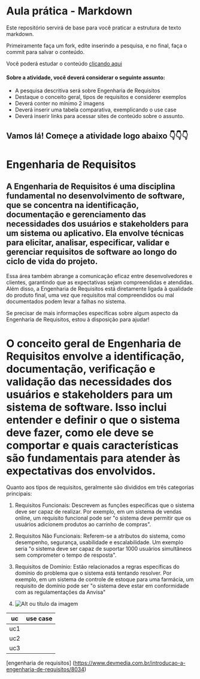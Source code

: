# Aula prática - Markdown

Este repositório servirá de base para você praticar a estrutura de texto markdown. 

Primeiramente faça um fork, edite inserindo a pesquisa, e no final, faça o commit para salvar o conteúdo.

Você poderá estudar o conteúdo [clicando aqui](https://docs.pipz.com/central-de-ajuda/learning-center/guia-basico-de-markdown#open)

#### Sobre a atividade, você deverá considerar o seguinte assunto:

- A pesquisa descritiva será sobre Engenharia de Requisitos
- Destaque o conceito geral, tipos de requisitos e considerer exemplos
- Deverá conter no mínimo 2 imagens
- Deverá inserir uma tabela comparativa, exemplicando o use case
- Deverá inserir links para acessar sites de conteúdo sobre o assunto.


## Vamos lá! Começe a atividade logo abaixo 👇👇👇

# Engenharia de Requisitos
## A Engenharia de Requisitos é uma disciplina fundamental no desenvolvimento de software, que se concentra na identificação, documentação e gerenciamento das necessidades dos usuários e stakeholders para um sistema ou aplicativo. Ela envolve técnicas para elicitar, analisar, especificar, validar e gerenciar requisitos de software ao longo do ciclo de vida do projeto.

Essa área também abrange a comunicação eficaz entre desenvolvedores e clientes, garantindo que as expectativas sejam compreendidas e atendidas. Além disso, a Engenharia de Requisitos está diretamente ligada à qualidade do produto final, uma vez que requisitos mal compreendidos ou mal documentados podem levar a falhas no sistema.

Se precisar de mais informações específicas sobre algum aspecto da Engenharia de Requisitos, estou à disposição para ajudar!

# O conceito geral de Engenharia de Requisitos envolve a identificação, documentação, verificação e validação das necessidades dos usuários e stakeholders para um sistema de software. Isso inclui entender e definir o que o sistema deve fazer, como ele deve se comportar e quais características são fundamentais para atender às expectativas dos envolvidos.

Quanto aos tipos de requisitos, geralmente são divididos em três categorias principais:

1. Requisitos Funcionais: Descrevem as funções específicas que o sistema deve ser capaz de realizar. Por exemplo, em um sistema de vendas online, um requisito funcional pode ser "o sistema deve permitir que os usuários adicionem produtos ao carrinho de compras".

2. Requisitos Não Funcionais: Referem-se a atributos do sistema, como desempenho, segurança, usabilidade e escalabilidade. Um exemplo seria "o sistema deve ser capaz de suportar 1000 usuários simultâneos sem comprometer o tempo de resposta".

3. Requisitos de Domínio: Estão relacionados a regras específicas do domínio do problema que o sistema está tentando resolver. Por exemplo, em um sistema de controle de estoque para uma farmácia, um requisito de domínio pode ser "o sistema deve estar em conformidade com as regulamentações da Anvisa"
4. ![Alt ou título da imagem](https://encrypted-tbn0.gstatic.com/images?q=tbn:ANd9GcQocnqDYUi3WMZjOohSVYK3iMUim4FJ75dFKg&usqp=CAU)

uc   |use case
-----|--------
uc1  |
uc2  |
uc3  |

[engenharia de requisitos] (https://www.devmedia.com.br/introducao-a-engenharia-de-requisitos/8034)
    


